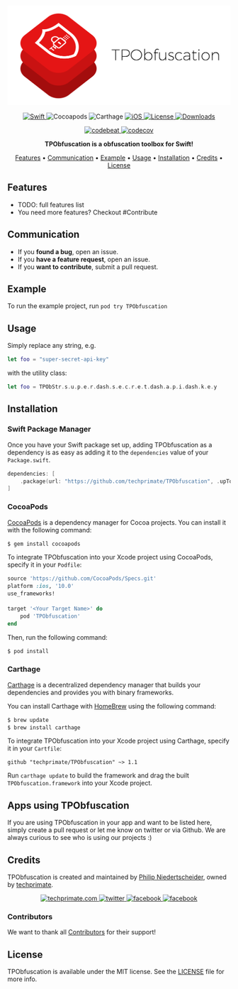 <p align="center">
	<img src="https://raw.githubusercontent.com/techprimate/TPObfuscation/master/res/header.png" alt="TPObfuscation">
</p>

<p align="center">
	<a href="https://github.com/Carthage/Carthage">
		<img src="https://img.shields.io/badge/language-Swift-orange.svg?style=flat-square" alt="Swift"/>
	</a>
	<img src="https://img.shields.io/cocoapods/v/TPObfuscation.svg?style=flat-square" alt="Cocoapods"/>
	<img src="https://img.shields.io/badge/Carthage-compatible-blue.svg?style=flat-square" alt="Carthage"/>
	<a href="http://cocoapods.org/pods/TPObfuscation">
		<img src="https://img.shields.io/cocoapods/p/TPObfuscation.svg?style=flat-square" alt="iOS"/>
	</a>
	<a href="http://cocoapods.org/pods/TPObfuscation">
		<img src="https://img.shields.io/cocoapods/l/TPObfuscation.svg?style=flat-square" alt="License"/>
	</a>
	<a href="http://cocoapods.org/pods/TPObfuscation">
		<img src="https://img.shields.io/cocoapods/dt/TPObfuscation.svg?style=flat-square" alt="Downloads"/>
	</a>
</p>

<p align="center">
	<a href="https://codebeat.co/projects/github-com-techprimate-tpobfuscation-master">
		<img src="https://codebeat.co/badges/f56c8eca-c861-4a19-b4e4-84b77540c4ab"" alt="codebeat">
	</a>
	<a href="https://codecov.io/gh/techprimate/TPObfuscation">
		<img src="https://img.shields.io/codecov/c/github/techprimate/TPObfuscation.svg?style=flat-square" alt="codecov">
	</a>
</p>

<p align="center">
	<b>
	TPObfuscation is a obfuscation toolbox for Swift!
	</b>
</p>

<p align="center">
    <a href="#features">Features</a>
  • <a href="#communication">Communication</a>
  • <a href="#usage">Example</a>
  • <a href="#usage">Usage</a>
  • <a href="#installation">Installation</a>
  • <a href="#credits">Credits</a>
  • <a href="#license">License</a>
</p>

## Features

- TODO: full features list
- You need more features? Checkout #Contribute

## Communication

- If you **found a bug**, open an issue.
- If you **have a feature request**, open an issue.
- If you **want to contribute**, submit a pull request.

## Example

To run the example project, run `pod try TPObfuscation`

## Usage

Simply replace any string, e.g.

```swift
let foo = "super-secret-api-key"
```

with the utility class:

```swift
let foo = TPObStr.s.u.p.e.r.dash.s.e.c.r.e.t.dash.a.p.i.dash.k.e.y
```

## Installation

### Swift Package Manager

Once you have your Swift package set up, adding TPObfuscation as a dependency is as easy as adding it to the `dependencies` value of your `Package.swift`.

```swift
dependencies: [
    .package(url: "https://github.com/techprimate/TPObfuscation", .upToNextMajor(from: "1.1.0"))
]
```

### CocoaPods

[CocoaPods](http://cocoapods.org) is a dependency manager for Cocoa projects. You can install it with the following command:

```bash
$ gem install cocoapods
```

To integrate TPObfuscation into your Xcode project using CocoaPods, specify it in your `Podfile`:

```ruby
source 'https://github.com/CocoaPods/Specs.git'
platform :ios, '10.0'
use_frameworks!

target '<Your Target Name>' do
    pod 'TPObfuscation'
end
```

Then, run the following command:

```bash
$ pod install
```

### Carthage

[Carthage](https://github.com/Carthage/Carthage) is a decentralized dependency manager that builds your dependencies and provides you with binary frameworks.

You can install Carthage with [HomeBrew](http://brew.sh/) using the following command:

```bash
$ brew update
$ brew install carthage
```

To integrate TPObfuscation into your Xcode project using Carthage, specify it in your `Cartfile`:

```ogdl
github "techprimate/TPObfuscation" ~> 1.1
```

Run `carthage update` to build the framework and drag the built `TPObfuscation.framework` into your Xcode project.

## Apps using TPObfuscation

If you are using TPObfuscation in your app and want to be listed here, simply create a pull request or let me know on twitter or via Github.
We are always curious to see who is using our projects :)

## Credits

TPObfuscation is created and maintained by [Philip Niedertscheider](https://github.com/philprime), owned by [techprimate](https://www.github.com/techprimate).

<p align="center">
	<a href="https://www.techprimate.com">
		<img src="https://img.shields.io/badge/www-techprimate.com-lightgrey.svg?style=flat-square" alt="techprimate.com">
	</a>
	<a href="http://twitter.com/techprimate">
	    <img src="https://img.shields.io/badge/twitter-@techprimate-blue.svg?style=flat-square" alt="twitter">
	</a>
	<a href="https://instagram.com/techprimate">
		<img src="https://img.shields.io/badge/instagram-@techprimate-c13584.svg?style=flat-square" alt="facebook">
	</a>
	<a href="https://facebook.com/techprimate">
		<img src="https://img.shields.io/badge/facebook-@techprimate-blue.svg?style=flat-square" alt="facebook">
	</a>
</p>

### Contributors

We want to thank all [Contributors](https://github.com/techprimate/TPObfuscation/graphs/contributors) for their support!

## License

TPObfuscation is available under the MIT license. See the [LICENSE](LICENSE) file for more info.
